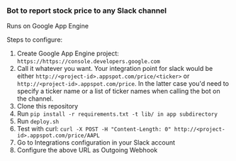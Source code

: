 ### Bot to report stock price to any Slack channel 
Runs on Google App Engine

Steps to configure:

1. Create Google App Engine project: `https://https://console.developers.google.com`
1. Call it whatever you want. Your integration point for slack would be either `http://<project-id>.appspot.com/price/<ticker>` or `http://<project-id>.appspot.com/price`. In the latter case you'd need to specify a ticker name or a list of ticker names when calling the bot on the channel.
1. Clone this repository
1. Run `pip install -r requirements.txt -t lib/ in app subdirectory`
1. Run `deploy.sh`
1. Test with curl: `curl -X POST -H "Content-Length: 0" http://<project-id>.appspot.com/price/AAPL`
1. Go to Integrations configuration in your Slack account
1. Configure the above URL as Outgoing Webhook
